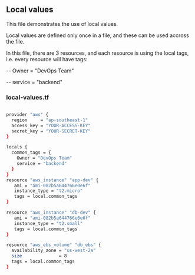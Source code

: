 ## Local values

This file demonstrates the use of local values. 

Local values are defined only once in a file, and these can be used accross the file.

In this file, there are 3 resources, and each resource is using the local tags, i.e. every resource will have tags: 

-- Owner = "DevOps Team"

-- service = "backend"


### local-values.tf

```sh

provider "aws" {
  region     = "ap-southeast-1"
  access_key = "YOUR-ACCESS-KEY"
  secret_key = "YOUR-SECRET-KEY"
}

locals {
  common_tags = {
    Owner = "DevOps Team"
    service = "backend"
  }
}
resource "aws_instance" "app-dev" {
   ami = "ami-082b5a644766e0e6f"
   instance_type = "t2.micro"
   tags = local.common_tags
}

resource "aws_instance" "db-dev" {
   ami = "ami-082b5a644766e0e6f"
   instance_type = "t2.small"
   tags = local.common_tags
}

resource "aws_ebs_volume" "db_ebs" {
  availability_zone = "us-west-2a"
  size              = 8
  tags = local.common_tags
}

```